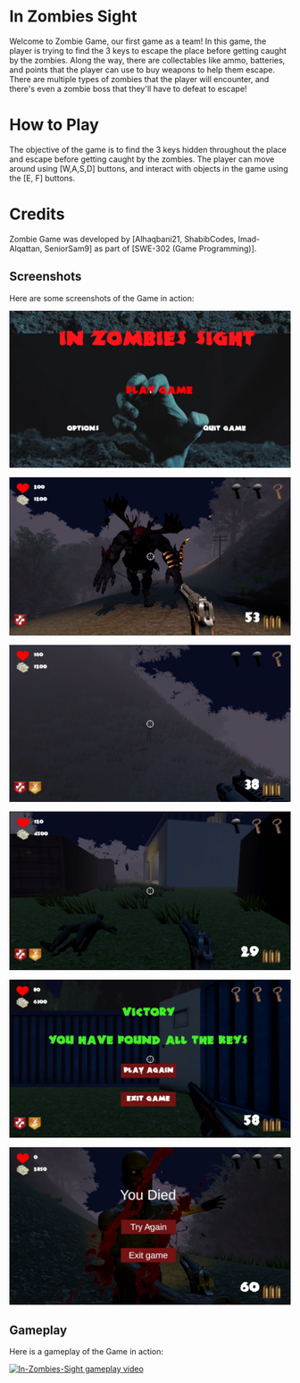 # In Zombies Sight

Welcome to Zombie Game, our first game as a team! In this game, the player is trying to find the 3 keys to escape the place before getting caught by the zombies. Along the way, there are collectables like ammo, batteries, and points that the player can use to buy weapons to help them escape. There are multiple types of zombies that the player will encounter, and there's even a zombie boss that they'll have to defeat to escape!


# How to Play


The objective of the game is to find the 3 keys hidden throughout the place and escape before getting caught by the zombies. The player can move around using [W,A,S,D] buttons, and interact with objects in the game using the [E, F] buttons. 


# Credits
Zombie Game was developed by [Alhaqbani21, ShabibCodes, Imad-Alqattan, SeniorSam9] as part of [SWE-302 (Game Programming)].

## Screenshots

Here are some screenshots of the Game in action:

![Zombie Game screenshot 1](/Screenshots/screenshot1.png)

![Zombie Game screenshot 2](/Screenshots/screenshot2.png)

![Zombie Game screenshot 3](/Screenshots/screenshot3.png)

![Zombie Game screenshot 4](/Screenshots/screenshot4.png)

![Zombie Game screenshot 5](/Screenshots/screenshot5.png)

![Zombie Game screenshot 6](/Screenshots/screenshot6.png)


## Gameplay

Here is a gameplay of the Game in action:

[![In-Zombies-Sight gameplay video](https://img.youtube.com/vi/UG02rXo8l58/0.jpg)](https://www.youtube.com/watch?v=UG02rXo8l58)


